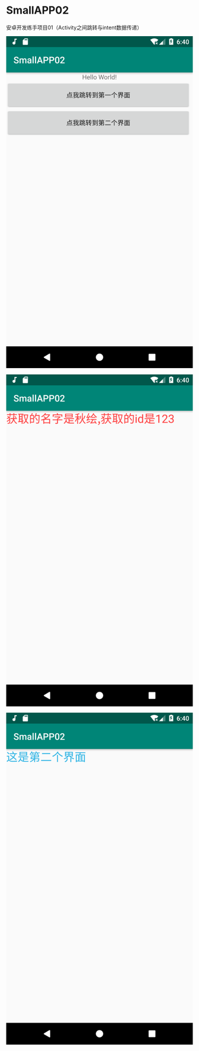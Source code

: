 ﻿# SmallAPP02
 安卓开发练手项目01（Activity之间跳转与intent数据传递）

![截图1](./Screenshot_1566196809.png)

![截图2](./Screenshot_1566196813.png)

![截图3](./Screenshot_1566196817.png)
